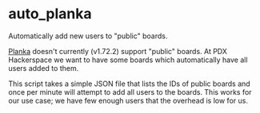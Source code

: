 # auto_planka

Automatically add new users to "public" boards.

[Planka](https://github.com/plankanban/planka) doesn't currently (v1.72.2) support "public" boards. At PDX Hackerspace we want to have some boards which automatically have all users added to them.

This script takes a simple JSON file that lists the IDs of public boards and once per minute will attempt to add all users to the boards. This works for our use case; we have few enough users that the overhead is low for us.

